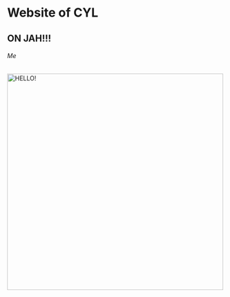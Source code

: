 <html>
<body>
<h1>Website of CYL</h1>
<h2>ON JAH!!!</h2>

<h6>Me</h6>
<img src = "https://upload.wikimedia.org/wikipedia/en/thumb/9/9a/Trollface_non-free.png/220px-Trollface_non-free.png" alt = "HELLO!" height = "500" width = "500">

</body>
</html>

